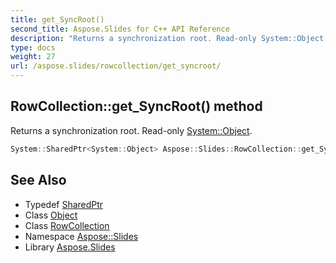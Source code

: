 ```yaml
---
title: get_SyncRoot()
second_title: Aspose.Slides for C++ API Reference
description: "Returns a synchronization root. Read-only System::Object."
type: docs
weight: 27
url: /aspose.slides/rowcollection/get_syncroot/
---
```

## RowCollection::get_SyncRoot() method


Returns a synchronization root. Read-only [System::Object](../../../system/object/).

```cpp
System::SharedPtr<System::Object> Aspose::Slides::RowCollection::get_SyncRoot() override
```

## See Also

* Typedef [SharedPtr](../../../system/sharedptr/)
* Class [Object](../../../system/object/)
* Class [RowCollection](../)
* Namespace [Aspose::Slides](../../)
* Library [Aspose.Slides](../../../)